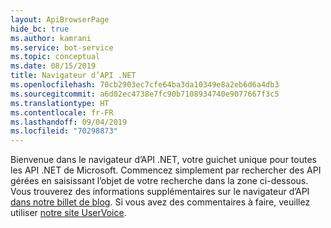 ```yaml
---
layout: ApiBrowserPage
hide_bc: true
ms.author: kamrani
ms.service: bot-service
ms.topic: conceptual
ms.date: 08/15/2019
title: Navigateur d’API .NET
ms.openlocfilehash: 70cb2903ec7cfe64ba3da10349e8a2eb6d6a4db3
ms.sourcegitcommit: a6d02ec4738e7fc90b7108934740e9077667f3c5
ms.translationtype: HT
ms.contentlocale: fr-FR
ms.lasthandoff: 09/04/2019
ms.locfileid: "70298873"
---
```

Bienvenue dans le navigateur d’API .NET, votre guichet unique pour toutes les API .NET de Microsoft. Commencez simplement par rechercher des API gérées en saisissant l’objet de votre recherche dans la zone ci-dessous. Vous trouverez des informations supplémentaires sur le navigateur d’API [dans notre billet de blog](https://aka.ms/apibrowser). Si vous avez des commentaires à faire, veuillez utiliser [notre site UserVoice](https://aka.ms/apibrowserfeedback).
